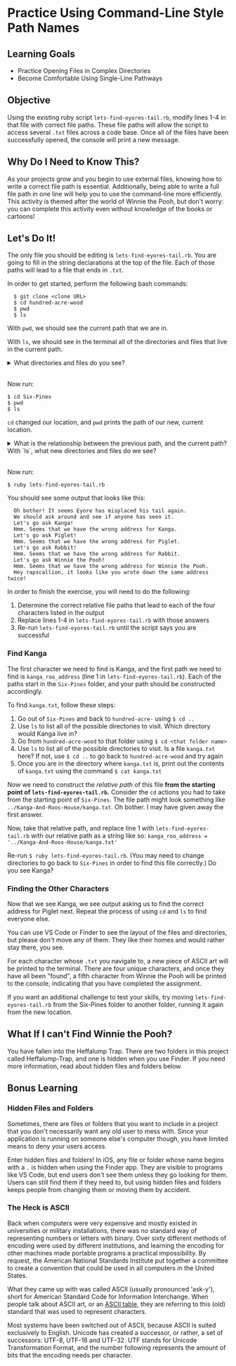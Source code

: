 # Practice Using Command-Line Style Path Names

## Learning Goals

- Practice Opening Files in Complex Directories
- Become Comfortable Using Single-Line Pathways

## Objective

Using the existing ruby script `lets-find-eyores-tail.rb`, modify lines 1-4 in that file with correct file paths. These file paths will allow the script to access several `.txt` files across a code base. Once all of the files have been successfully opened, the console will print a new message.

## Why Do I Need to Know This?

As your projects grow and you begin to use external files, knowing how to write a correct file path is essential. Additionally, being able to write a full file path in one line will help you to use the command-line more efficiently. This activity is themed after the world of Winnie the Pooh, but don't worry: you can complete this activity even without knowledge of the books or cartoons!

## Let's Do It!

The only file you should be editing is `lets-find-eyores-tail.rb`. You are going to fill in the string declarations at the top of the file. Each of those paths will lead to a file that ends in `.txt`.

In order to get started, perform the following bash commands:

```
  $ git clone <clone URL>
  $ cd hundred-acre-wood
  $ pwd
  $ ls
```

With `pwd`, we should see the current path that we are in.

With `ls`, we should see in the terminal all of the directories and files that live in the current path.

<details>
  <summary>What directories and files do you see?</summary>

  1. `Kanga-And-Roos-House`
  1. `Rabbits-Meadow`
  1. `README.md`
  1. `Six-Pines`

</details>

<br/>

Now run:

```
$ cd Six-Pines
$ pwd
$ ls
```

`cd` changed our location, and `pwd` prints the path of our new, current location.

<details>

  <summary>What is the relationship between the previous path, and the current path? With `ls`, what new directories and files do we see?</summary>

  `Six-Pines`, which is a directory/location _inside_ of `hundred-acre-wood`, has a path that is like `.../hundred-acre-wood/Six-Pines`. In other words, `Six-Pines` is a directory located inside of the directory `hundred-acre-wood`, so when we read the path from left to right, we see that the "biggest" encompassing directory is to the left of the inner directory.

</details>

<br/>

Now run:

```
$ ruby lets-find-eyores-tail.rb
```

You should see some output that looks like this:

```
  Oh bother! It seems Eyore has misplaced his tail again.
  We should ask around and see if anyone has seen it.
  Let's go ask Kanga!
  Hmm. Seems that we have the wrong address for Kanga.
  Let's go ask Piglet!
  Hmm. Seems that we have the wrong address for Piglet.
  Let's go ask Rabbit!
  Hmm. Seems that we have the wrong address for Rabbit.
  Let's go ask Winnie the Pooh!
  Hmm. Seems that we have the wrong address for Winnie the Pooh.
  Hey rapscallion, it looks like you wrote down the same address twice!
```

In order to finish the exercise, you will need to do the following:

1. Determine the correct relative file paths that lead to each of the four characters listed in the output
2. Replace lines 1-4 in `lets-find-eyores-tail.rb` with those answers
3. Re-run `lets-find-eyores-tail.rb` until the script says you are successful

### Find Kanga

The first character we need to find is Kanga, and the first path we need to find is `kanga_roo_address` (line 1 in `lets-find-eyores-tail.rb`). Each of the paths start in the `Six-Pines` folder, and your path should be constructed accordingly.

To find `kanga.txt`, follow these steps:

1. Go out of `Six-Pines` and back to `hundred-acre-` using `$ cd ..`
2. Use `ls` to list all of the possible directories to visit. Which directory would Kanga live in?
3. Go from `hundred-acre-wood` to that folder using `$ cd <that folder name>`
4. Use `ls` to list all of the possible directories to visit. Is a file `kanga.txt` here? If not, use `$ cd ..` to go back to `hundred-acre-wood` and try again
5. Once you are in the directory where `kanga.txt` is, print out the contents of `kanga.txt` using the command `$ cat kanga.txt`

Now we need to construct the _relative path_ of this file **from the starting point of `lets-find-eyores-tail.rb`.** Consider the `cd` actions you had to take from the starting point of `Six-Pines`. The file path might look something like `../Kanga-And-Roos-House/kanga.txt`. Oh bother. I may have given away the first answer.

Now, take that relative path, and replace line 1 with `lets-find-eyores-tail.rb` with our relative path as a string like so: `kanga_roo_address = '../Kanga-And-Roos-House/kanga.txt'`

Re-run `$ ruby lets-find-eyores-tail.rb`. (You may need to change directories to go back to `Six-Pines` in order to find this file correctly.) Do you see Kanga?

### Finding the Other Characters

Now that we see Kanga, we see output asking us to find the correct address for Piglet next. Repeat the process of using `cd` and `ls` to find everyone else.

You can use VS Code or Finder to see the layout of the files and directories, but please don't move any of them. They like their homes and would rather stay there, you see.

For each character whose `.txt` you navigate to, a new piece of ASCII art will be printed to the terminal. There are four unique characters, and once they have all been "found", a fifth character from Winnie the Pooh will be printed to the console, indicating that you have completed the assignment.

If you want an additional challenge to test your skills, try moving `lets-find-eyores-tail.rb` from the Six-Pines folder to another folder, running it again from the new location.

## What If I can't Find Winnie the Pooh?

You have fallen into the Heffalump Trap. There are two folders in this project called Heffalump-Trap, and one is hidden when you use Finder. If you need more information, read about hidden files and folders below.

## Bonus Learning

### Hidden Files and Folders

Sometimes, there are files or folders that you want to include in a project that you don't necessarily want any old user to mess with. Since your application is running on someone else's computer though, you have limited means to deny your users access.

Enter hidden files and folders! In iOS, any file or folder whose name begins with a `.` is hidden when using the Finder app. They are visible to programs like VS Code, but end users don't see them unless they go looking for them. Users can still find them if they need to, but using hidden files and folders keeps people from changing them or moving them by accident.

### The Heck is ASCII

Back when computers were very expensive and mostly existed in universities or military installations, there was no standard way of representing numbers or letters with binary. Over sixty different methods of encoding were used by different institutions, and learning the encoding for other machines made portable programs a practical impossibility. By request, the American National Standards Institute put together a committee to create a convention that could be used in all computers in the United States.

What they came up with was called ASCII (usually pronounced 'ask-y'), short for American Standard Code for Information Interchange. When people talk about ASCII art, or an [ASCII table](http://www.asciitable.com/), they are referring to this (old) standard that was used to represent characters.

Most systems have been switched out of ASCII, because ASCII is suited exclusively to English. Unicode has created a successor, or rather, a set of successors: UTF-8, UTF-16 and UTF-32. UTF stands for Unicode Transformation Format, and the number following represents the amount of bits that the encoding needs per character.
